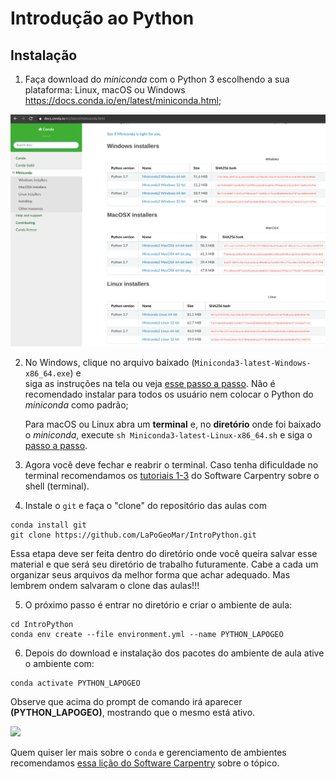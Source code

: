 # Introdução ao Python

## Instalação

1. Faça download do *miniconda* com o Python 3 escolhendo a sua plataforma: Linux, macOS ou Windows
   https://docs.conda.io/en/latest/miniconda.html;

![Passo1.png](images/01-miniconda-web-page.png?raw=true)

2. No Windows, clique no arquivo baixado (`Miniconda3-latest-Windows-x86_64.exe`) e    
   siga as instruções na tela ou veja [esse passo a passo](step-by-step-windows.md).
   Não é recomendado instalar para todos os usuário nem colocar o Python do *miniconda* como padrão;

   Para macOS ou Linux abra um **terminal** e, no **diretório** onde foi baixado o *miniconda*,
   execute ``sh Miniconda3-latest-Linux-x86_64.sh`` e siga o [passo a passo](step-by-step-nix.md).


3. Agora você deve fechar e reabrir o terminal.
   Caso tenha dificuldade no terminal recomendamos os [tutoriais 1-3](https://swcarpentry.github.io/shell-novice) do Software Carpentry sobre o shell (terminal).

4. Instale o ``git`` e faça o "clone" do repositório das aulas com

```shell
conda install git
git clone https://github.com/LaPoGeoMar/IntroPython.git
```

Essa etapa deve ser feita dentro do diretório onde você queira salvar esse material e que será seu diretório de trabalho futuramente.
Cabe a cada um organizar seus arquivos da melhor forma que achar adequado.
Mas lembrem ondem salvaram o clone das aulas!!!

5. O próximo passo é entrar no diretório e criar o ambiente de aula:

```shell
cd IntroPython
conda env create --file environment.yml --name PYTHON_LAPOGEO
```

6. Depois do download e instalação dos pacotes do ambiente de aula ative o ambiente com:

```shell
conda activate PYTHON_LAPOGEO
```

Observe que acima do prompt de comando irá aparecer **(PYTHON_LAPOGEO)**, mostrando que o mesmo está ativo.

![](images/06-miniconda-env.png?raw=true)



Quem quiser ler mais sobre o ``conda`` e gerenciamento de ambientes recomendamos
[essa lição do Software Carpentry](https://carpentries-incubator.github.io/introduction-to-conda-for-data-scientists/01-getting-started-with-conda/index.html)
sobre o tópico.
